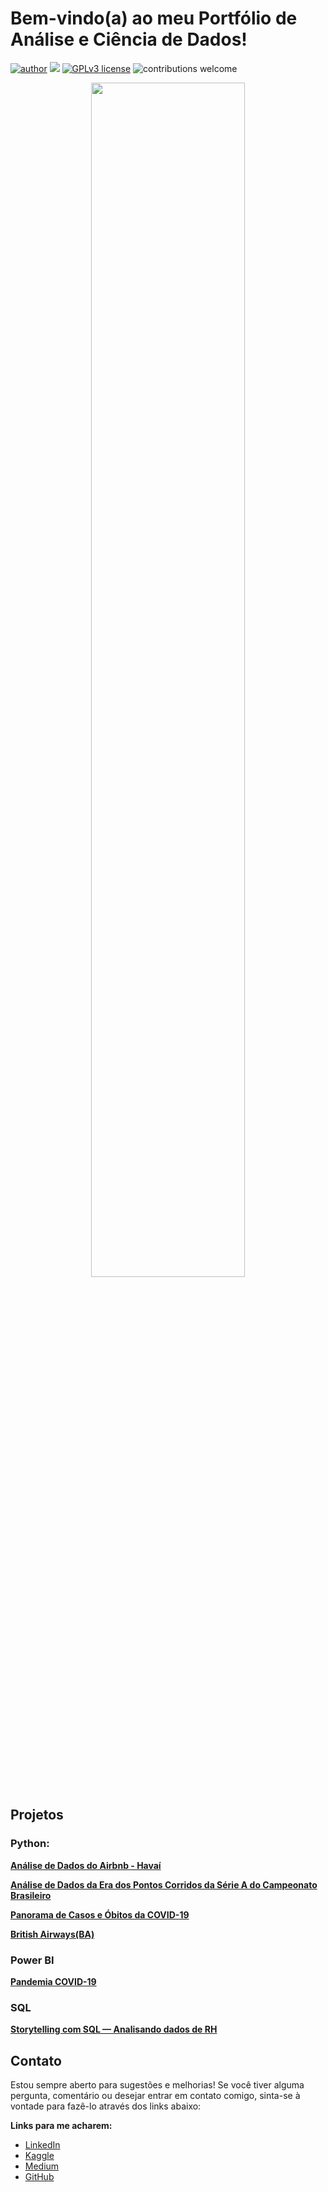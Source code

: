 # Bem-vindo(a) ao meu Portfólio de Análise e Ciência de Dados!
[![author](https://img.shields.io/badge/author-henriquewfranco-red.svg)](https://www.linkedin.com/in/henriquewfranco/) [![](https://img.shields.io/badge/python-3.7+-blue.svg)](https://www.python.org/downloads/release/python-365/) [![GPLv3 license](https://img.shields.io/badge/License-GPLv3-blue.svg)](http://perso.crans.org/besson/LICENSE.html) ![contributions welcome](https://img.shields.io/badge/contributions-welcome-brightgreen.svg?style=flat)

<p align="center">
  <img src="https://github.com/HenriqueWF/Portfolio/assets/86746927/2e663706-31cc-48f8-9bb5-42f4678eb72f" width=70%>
</p>


## **Projetos**

### **Python:**

[**Análise de Dados do Airbnb - Havaí**](https://github.com/HenriqueWF/Analise_Dados_Airbnb_Havai/tree/main)

[**Análise de Dados da Era dos Pontos Corridos da Série A do Campeonato Brasileiro**](https://github.com/HenriqueWF/Serie_A_Campeonato_Brasileiro/tree/main)

[**Panorama de Casos e Óbitos da COVID-19**](https://github.com/HenriqueWF/covid-19)

[**British Airways(BA)**](https://github.com/HenriqueWF/British_Airways)

### **Power BI**
[**Pandemia COVID-19**](https://github.com/HenriqueWF/PBICovid/tree/main)

### **SQL**
[**Storytelling com SQL — Analisando dados de RH**](https://medium.com/@henriquewfranco/storytelling-com-sql-analisando-dados-de-rh-ce60ec2f3122)

## Contato
Estou sempre aberto para sugestões e melhorias! 
Se você tiver alguma pergunta, comentário ou desejar entrar em contato comigo, sinta-se à vontade para fazê-lo através dos links abaixo:

**Links para me acharem:**
* [LinkedIn](https://www.linkedin.com/in/henriquewfranco/)
* [Kaggle](https://www.kaggle.com/henriquewfranco)
* [Medium](https://medium.com/@henriquewfranco)
* [GitHub](https://github.com/HenriqueWF)

